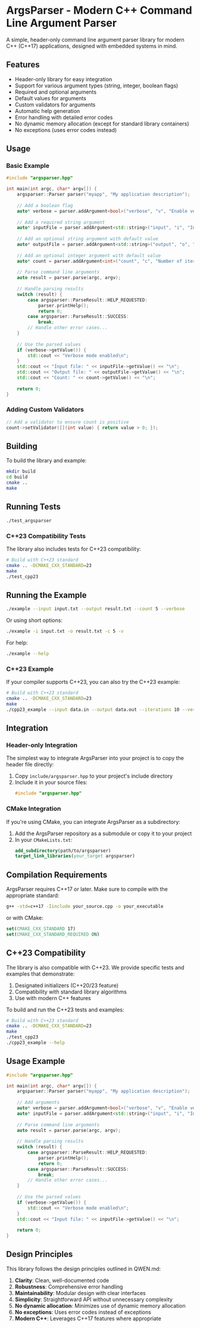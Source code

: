 # ArgsParser - Modern C++ Command Line Argument Parser

A simple, header-only command line argument parser library for modern C++ (C++17) applications, designed with embedded systems in mind.

## Features

- Header-only library for easy integration
- Support for various argument types (string, integer, boolean flags)
- Required and optional arguments
- Default values for arguments
- Custom validators for arguments
- Automatic help generation
- Error handling with detailed error codes
- No dynamic memory allocation (except for standard library containers)
- No exceptions (uses error codes instead)

## Usage

### Basic Example

```cpp
#include "argsparser.hpp"

int main(int argc, char* argv[]) {
    argsparser::Parser parser("myapp", "My application description");
    
    // Add a boolean flag
    auto* verbose = parser.addArgument<bool>("verbose", "v", "Enable verbose output");
    
    // Add a required string argument
    auto* inputFile = parser.addArgument<std::string>("input", "i", "Input file path", true);
    
    // Add an optional string argument with default value
    auto* outputFile = parser.addArgument<std::string>("output", "o", "Output file path", false, "output.txt");
    
    // Add an optional integer argument with default value
    auto* count = parser.addArgument<int>("count", "c", "Number of iterations", false, 1);
    
    // Parse command line arguments
    auto result = parser.parse(argc, argv);
    
    // Handle parsing results
    switch (result) {
        case argsparser::ParseResult::HELP_REQUESTED:
            parser.printHelp();
            return 0;
        case argsparser::ParseResult::SUCCESS:
            break;
        // Handle other error cases...
    }
    
    // Use the parsed values
    if (verbose->getValue()) {
        std::cout << "Verbose mode enabled\n";
    }
    std::cout << "Input file: " << inputFile->getValue() << "\n";
    std::cout << "Output file: " << outputFile->getValue() << "\n";
    std::cout << "Count: " << count->getValue() << "\n";
    
    return 0;
}
```

### Adding Custom Validators

```cpp
// Add a validator to ensure count is positive
count->setValidator([](int value) { return value > 0; });
```

## Building

To build the library and example:

```bash
mkdir build
cd build
cmake ..
make
```

## Running Tests

```bash
./test_argsparser
```

### C++23 Compatibility Tests

The library also includes tests for C++23 compatibility:

```bash
# Build with C++23 standard
cmake .. -DCMAKE_CXX_STANDARD=23
make
./test_cpp23
```

## Running the Example

```bash
./example --input input.txt --output result.txt --count 5 --verbose
```

Or using short options:

```bash
./example -i input.txt -o result.txt -c 5 -v
```

For help:

```bash
./example --help
```

### C++23 Example

If your compiler supports C++23, you can also try the C++23 example:

```bash
# Build with C++23 standard
cmake .. -DCMAKE_CXX_STANDARD=23
make
./cpp23_example --input data.in --output data.out --iterations 10 --verbose
```

## Integration

### Header-only Integration

The simplest way to integrate ArgsParser into your project is to copy the header file directly:

1. Copy `include/argsparser.hpp` to your project's include directory
2. Include it in your source files:
   ```cpp
   #include "argsparser.hpp"
   ```

### CMake Integration

If you're using CMake, you can integrate ArgsParser as a subdirectory:

1. Add the ArgsParser repository as a submodule or copy it to your project
2. In your `CMakeLists.txt`:
   ```cmake
   add_subdirectory(path/to/argsparser)
   target_link_libraries(your_target argsparser)
   ```

## Compilation Requirements

ArgsParser requires C++17 or later. Make sure to compile with the appropriate standard:

```bash
g++ -std=c++17 -Iinclude your_source.cpp -o your_executable
```

or with CMake:

```cmake
set(CMAKE_CXX_STANDARD 17)
set(CMAKE_CXX_STANDARD_REQUIRED ON)
```

## C++23 Compatibility

The library is also compatible with C++23. We provide specific tests and examples that demonstrate:

1. Designated initializers (C++20/23 feature)
2. Compatibility with standard library algorithms
3. Use with modern C++ features

To build and run the C++23 tests and examples:

```bash
# Build with C++23 standard
cmake .. -DCMAKE_CXX_STANDARD=23
make
./test_cpp23
./cpp23_example --help
```

## Usage Example

```cpp
#include "argsparser.hpp"

int main(int argc, char* argv[]) {
    argsparser::Parser parser("myapp", "My application description");
    
    // Add arguments
    auto* verbose = parser.addArgument<bool>("verbose", "v", "Enable verbose output");
    auto* inputFile = parser.addArgument<std::string>("input", "i", "Input file path", true);
    
    // Parse command line arguments
    auto result = parser.parse(argc, argv);
    
    // Handle parsing results
    switch (result) {
        case argsparser::ParseResult::HELP_REQUESTED:
            parser.printHelp();
            return 0;
        case argsparser::ParseResult::SUCCESS:
            break;
        // Handle other error cases...
    }
    
    // Use the parsed values
    if (verbose->getValue()) {
        std::cout << "Verbose mode enabled\n";
    }
    std::cout << "Input file: " << inputFile->getValue() << "\n";
    
    return 0;
}
```

## Design Principles

This library follows the design principles outlined in QWEN.md:

1. **Clarity**: Clean, well-documented code
2. **Robustness**: Comprehensive error handling
3. **Maintainability**: Modular design with clear interfaces
4. **Simplicity**: Straightforward API without unnecessary complexity
5. **No dynamic allocation**: Minimizes use of dynamic memory allocation
6. **No exceptions**: Uses error codes instead of exceptions
7. **Modern C++**: Leverages C++17 features where appropriate
